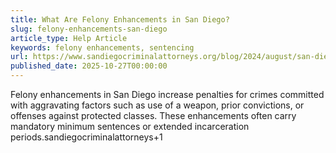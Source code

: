 ```yaml
---
title: What Are Felony Enhancements in San Diego?
slug: felony-enhancements-san-diego
article_type: Help Article
keywords: felony enhancements, sentencing
url: https://www.sandiegocriminalattorneys.org/blog/2024/august/san-diego-ca-crime-rate-latest-statistics/
published_date: 2025-10-27T00:00:00
---
```


Felony enhancements in San Diego increase penalties for crimes committed with aggravating factors such as use of a weapon, prior convictions, or offenses against protected classes. These enhancements often carry mandatory minimum sentences or extended incarceration periods.sandiegocriminalattorneys+1
